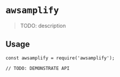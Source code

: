 # `awsamplify`

> TODO: description

## Usage

```
const awsamplify = require('awsamplify');

// TODO: DEMONSTRATE API
```
